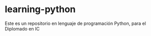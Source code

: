 # learning-python
Este es un repositorio en lenguaje de programación Python, para el Diplomado en IC
